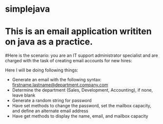 # simplejava
# This is an email application writiten on java as a practice.

#Here is the scenario:
you are an IT support administrator specialist and are charged with the task of creating email accounts for new hires:

Here I will be doing following things:
- Generate an email with the following syntax: firstname.lastname@department.company.com
- Determine the department (Sales, Development, Accounting), if none, leave blank
- Generate a random string for password
- Have set methods to change the password, set the mailbox capacity, and define an alternate email address
- Have get methods to display the name, email, and mailbox capacity

